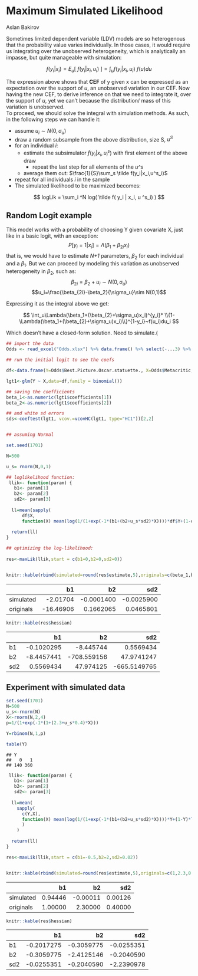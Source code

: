 Maximum Simulated Likelihood
================
Aslan Bakirov

Sometimes limited dependent variable (LDV) models are so heterogenous
that the probability value varies individually. In those cases, it would
require us integrating over the unobserved heterogeneity, which is
analytically an impasse, but quite manageable with simulation:

$$f(y_i|x_i)= E_u[~f(y_i|x_i,u_i)~] = \int_uf(y_i|x_i,u_i)~f(u)du$$

The expression above shows that **CEF** of y given x can be expressed as
an expectation over the support of *u*, an unobserved variation in our
CEF. Now having the new CEF, to derive inference on that we need to
integrate it, over the support of *u*, yet we can’t because the
distribution/ mass of this variation is unobserved.  
To proceed, we should solve the integral with simulation methods. As
such, in the following steps we can handle it:

-   assume $u_i \sim N(0,\sigma_u)$  
-   draw a random subsample from the above distribution, size S, $u^S$  
-   for an individual $i$:
    -   estimate the subsimulator $\tilde f(y_i|x_i,u^s_i)$ with first
        element of the above draw
        -   repeat the last step for all elements of the *u^s*
    -   average them out: $\frac{1}{S}\sum_s \tilde f(y_i|x_i,u^s_i)$  
-   repeat for all individuals $i$ in the sample  
-   The simulated likelihood to be maximized becomes:

$$ logLik = \sum_i ^N log( \tilde f( y_i | x_i, u ^s_i) ) $$

## Random Logit example

This model works with a probability of choosing Y given covariate X,
just like in a basic logit, with an exception:
$$P[y_i=1|x_i]=\Lambda(\beta_1+\beta_{2i}x_i)$$ that is, we would have
to estimate *N+1* parameters, $\beta_2$ for each individual and a
$\beta_1$. But we can proceed by modeling this variation as unobserved
heterogeneity in $\beta_2$, such as:  
$$\beta_{2i}=\beta_2+u_i\sim N(0,\sigma_u)$$
$$u_i=\frac{\beta_{2i}-\beta_2}{\sigma_u}\sim N(0,1)$$

Expressing it as the integral above we get:

$$ \int_u\Lambda(\beta_1+(\beta_{2}+\sigma_u)x_i)^{y_i}* 
\\{1-\Lambda(\beta_1+(\beta_{2}+\sigma_u)x_i)\\}^{1-y_i}~f(u_i)du_i $$

Which doesn’t have a closed-form solution. Need to simulate.(

``` r
## import the data
Odds <- read_excel("Odds.xlsx") %>% data.frame() %>% select(-...3) %>% filter(Year>2007) 

## run the initial logit to see the coefs

df<-data.frame(Y=Odds$Best.Picture.Oscar.statuette., X=Odds$Metacritic,sllik=as.numeric(length(Odds)))

lgt1<-glm(Y ~ X,data=df,family = binomial())

## saving the coefficients
beta_1<-as.numeric(lgt1$coefficients[1])
beta_2<-as.numeric(lgt1$coefficients[2])

## and white sd errors
sds<-coeftest(lgt1, vcov.=vcovHC(lgt1, type="HC1"))[2,2]


## assuming Normal

set.seed(1701)

N=500

u_s= rnorm(N,0,1)

## loglikelihood function:  
 llik<- function(param) {
   b1<- param[1]
   b2<- param[2]
   sd2<- param[3]
   
  ll=mean(sapply(
      df$X,
      function(X) mean(log(1/(1+exp(-1*(b1+(b2+u_s*sd2)*X))))*df$Y+(1-df$Y)*log(1-(1/(1+exp(-1*(b1+(b2+u_s*sd2)*X))))))))
  
  return(ll)
}

## optimizing the log-likelihood:  
 
res<-maxLik(llik,start = c(b1=0,b2=0,sd2=0))


knitr::kable(rbind(simulated=round(res$estimate,5),originals=c(beta_1,beta_2,sds)),row.names = TRUE)
```

|           |        b1 |         b2 |        sd2 |
|:----------|----------:|-----------:|-----------:|
| simulated |  -2.01704 | -0.0001400 | -0.0025900 |
| originals | -16.46906 |  0.1662065 |  0.0465801 |

``` r
knitr::kable(res$hessian)
```

|     |         b1 |          b2 |          sd2 |
|:----|-----------:|------------:|-------------:|
| b1  | -0.1020295 |   -8.445744 |    0.5569434 |
| b2  | -8.4457441 | -708.559156 |   47.9741247 |
| sd2 |  0.5569434 |   47.974125 | -665.5149765 |

## Experiment with simulated data

``` r
set.seed(1701)
N=500
u_s<-rnorm(N)
X<-rnorm(N,2,4)
p=1/(1+exp(-1*(1+(2.3+u_s*0.4)*X)))

Y=rbinom(N,1,p)

table(Y)
```

    ## Y
    ##   0   1 
    ## 140 360

``` r
 llik<- function(param) {
   b1<- param[1]
   b2<- param[2]
   sd2<- param[3]
   
  ll=mean(
    sapply(
      c(Y,X),
      function(X) mean(log(1/(1+exp(-1*(b1+(b2+u_s*sd2)*X))))*Y+(1-Y)*log(1-1/(1+exp(-1*(b1+(b2+u_s*sd2)*X)))))
      )
    )
  
  return(ll)
}

res<-maxLik(llik,start = c(b1=-0.5,b2=2,sd2=0.02))


knitr::kable(rbind(simulated=round(res$estimate,5),originals=c(1,2.3,0.4)),row.names = TRUE)
```

|           |      b1 |       b2 |     sd2 |
|:----------|--------:|---------:|--------:|
| simulated | 0.94446 | -0.00011 | 0.00126 |
| originals | 1.00000 |  2.30000 | 0.40000 |

``` r
knitr::kable(res$hessian) 
```

|     |         b1 |         b2 |        sd2 |
|:----|-----------:|-----------:|-----------:|
| b1  | -0.2017275 | -0.3059775 | -0.0255351 |
| b2  | -0.3059775 | -2.4125146 | -0.2040590 |
| sd2 | -0.0255351 | -0.2040590 | -2.2390978 |
